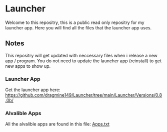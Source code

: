 # Launcher

Welcome to this repositry, this is a public read only repositry for my launcher app.
Here you will find all the files that the launcher app uses.

## Notes

This repositry will get updated with neccessary files when i release a new app / program.
You do not need to update the launcher app (reinstall) to get new apps to show up.

### Launcher App

Get the launcher app here: <https://github.com/dragmine149/Launcher/tree/main/Launcher/Versions/0.8.0b/>

### Alvalible Apps

All the alvalible apps are found in this file: [Apps.txt](Apps.txt)
